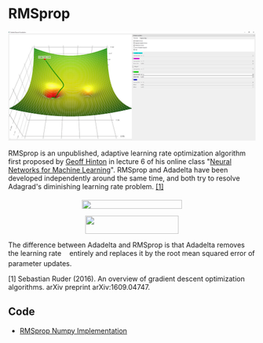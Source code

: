 # RMSprop

![RMSprop Example](doc/rmsprop_example.PNG)

RMSprop is an unpublished, adaptive learning rate optimization algorithm first proposed by [Geoff Hinton](https://en.wikipedia.org/wiki/Geoffrey_Hinton) in lecture 6 of his online class "[Neural Networks for Machine Learning](http://www.cs.toronto.edu/~hinton/coursera/lecture6/lec6.pdf)". RMSprop and Adadelta have been developed independently around the same time, and both try to resolve Adagrad's diminishing learning rate problem. <a href="#citation1">[1]</a>

<p align="center"><img src="tex/4d0c5cb8a4df5487f9457948069c0c86.svg?invert_in_darkmode" align=middle width=203.4418122pt height=18.312383099999998pt/></p>
<p align="center"><img src="tex/fffcaba90180362da033429f55895e5a.svg?invert_in_darkmode" align=middle width=189.42252285pt height=36.773649pt/></p>

The difference between Adadelta and RMSprop is that Adadelta removes the learning rate <img src="tex/1d0496971a2775f4887d1df25cea4f7e.svg?invert_in_darkmode" align=middle width=8.751954749999989pt height=14.15524440000002pt/> entirely and replaces it by the root mean squared error of parameter updates.

<p id="citation1">[1] Sebastian Ruder (2016). An overview of gradient descent optimization algorithms. arXiv preprint arXiv:1609.04747.</p>

## Code

* [RMSprop Numpy Implementation](code/rmsprop.py)